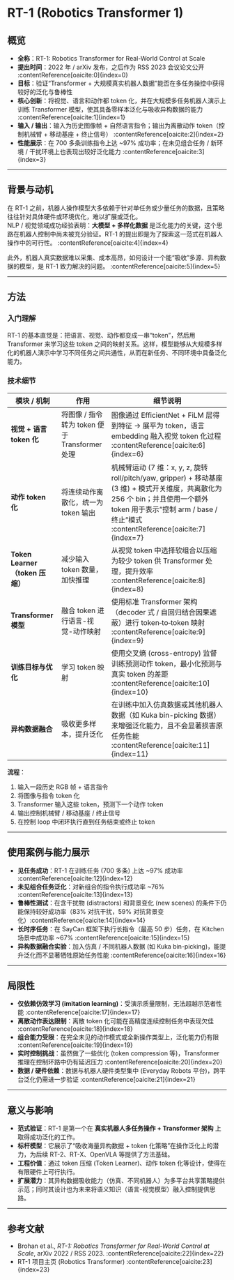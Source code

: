 # RT-1 (Robotics Transformer 1)

## 概览
- **全称**：RT-1: Robotics Transformer for Real-World Control at Scale  
- **提出时间**：2022 年 / arXiv 发布，之后作为 RSS 2023 会议论文公开 :contentReference[oaicite:0]{index=0}  
- **目标**：验证“Transformer + 大规模真实机器人数据”能否在多任务操控中获得较好的泛化与鲁棒性  
- **核心创新**：将视觉、语言和动作都 token 化，并在大规模多任务机器人演示上训练 Transformer 模型，使其具备零样本泛化与吸收异构数据的能力 :contentReference[oaicite:1]{index=1}  
- **输入 / 输出**：输入为历史图像帧 + 自然语言指令；输出为离散动作 token（控制机械臂 + 移动基座 + 终止信号） :contentReference[oaicite:2]{index=2}  
- **性能展示**：在 700 多条训练指令上达 ~97% 成功率；在未见组合任务 / 新环境 / 干扰环境上也表现出较好泛化能力 :contentReference[oaicite:3]{index=3}  

---

## 背景与动机
在 RT-1 之前，机器人操作模型大多依赖于针对单任务或少量任务的数据，且策略往往针对具体硬件或环境优化，难以扩展或泛化。  
NLP / 视觉领域成功经验表明：**大模型 + 多样化数据** 是泛化能力的关键，这个思路在机器人控制中尚未被充分验证。RT-1 的提出即是为了探索这一范式在机器人操作中的可行性。 :contentReference[oaicite:4]{index=4}  

此外，机器人真实数据难以采集、成本高昂，如何设计一个能“吸收”多源、异构数据的模型，是 RT-1 致力解决的问题。 :contentReference[oaicite:5]{index=5}  

---

## 方法

### 入门理解
RT-1 的基本直觉是：把语言、视觉、动作都变成一串“token”，然后用 Transformer 来学习这些 token 之间的映射关系。这样，模型能够从大规模多样化的机器人演示中学习不同任务之间共通性，从而在新任务、不同环境中具备泛化能力。

### 技术细节

| 模块 / 机制 | 作用 | 细节说明 |
|---|---|---|
| **视觉 + 语言 token 化** | 将图像 / 指令转为 token 便于 Transformer 处理 | 图像通过 EfficientNet + FiLM 层得到特征 → 展平为 token，语言 embedding 融入视觉 token 化过程 :contentReference[oaicite:6]{index=6} |
| **动作 token 化** | 将连续动作离散化，统一为 token 输出 | 机械臂运动 (7 维：x, y, z, 旋转 roll/pitch/yaw, gripper) + 移动基座 (3 维) + 模式开关维度，共离散化为 256 个 bin；并且使用一个额外 token 用于表示“控制 arm / base / 终止”模式 :contentReference[oaicite:7]{index=7} |
| **Token Learner（token 压缩）** | 减少输入 token 数量，加快推理 | 从视觉 token 中选择软组合以压缩为较少 token 供 Transformer 处理，提升效率 :contentReference[oaicite:8]{index=8} |
| **Transformer 模型** | 融合 token 进行语言-视觉-动作映射 | 使用标准 Transformer 架构（decoder 式 / 自回归结合因果遮蔽）进行 token‐to‐token 映射 :contentReference[oaicite:9]{index=9} |
| **训练目标与优化** | 学习 token 映射 | 使用交叉熵 (cross-entropy) 监督训练预测动作 token，最小化预测与真实 token 的差距 :contentReference[oaicite:10]{index=10} |
| **异构数据融合** | 吸收更多样本，提升泛化 | 在训练中加入仿真数据或其他机器人数据（如 Kuka bin-picking 数据）来增强泛化能力，且不会显著损害原任务性能 :contentReference[oaicite:11]{index=11} |

**流程**：
1. 输入一段历史 RGB 帧 + 语言指令  
2. 将图像与指令 token 化  
3. Transformer 输入这些 token，预测下一个动作 token  
4. 输出控制机械臂 / 移动基座 / 终止信号  
5. 在控制 loop 中闭环执行直到任务结束或终止 token  

---

## 使用案例与能力展示

- **见任务成功**：RT-1 在训练任务 (700 多条) 上达 ~97% 成功率 :contentReference[oaicite:12]{index=12}  
- **未见组合任务泛化**：对新组合的指令执行成功率 ~76% :contentReference[oaicite:13]{index=13}  
- **鲁棒性测试**：在含干扰物 (distractors) 和背景变化 (new scenes) 的条件下仍能保持较好成功率（83% 对抗干扰，59% 对抗背景变化）:contentReference[oaicite:14]{index=14}  
- **长时序任务**：在 SayCan 框架下执行长指令（最高 50 步）任务，在 Kitchen 场景中成功率 ~67% :contentReference[oaicite:15]{index=15}  
- **异构数据融合实验**：加入仿真 / 不同机器人数据 (如 Kuka bin-picking)，能提升泛化而不显著牺牲原始任务性能 :contentReference[oaicite:16]{index=16}  

---

## 局限性

- **仅依赖仿效学习 (imitation learning)**：受演示质量限制，无法超越示范者性能 :contentReference[oaicite:17]{index=17}  
- **离散动作表达限制**：离散 token 化可能在高精度连续控制任务中表现欠佳 :contentReference[oaicite:18]{index=18}  
- **组合能力受限**：在完全未见的动作模式或全新操作类型上，泛化能力仍有限 :contentReference[oaicite:19]{index=19}  
- **实时控制挑战**：虽然做了一些优化 (token compression 等)，Transformer 推理在控制环路中仍有延迟压力 :contentReference[oaicite:20]{index=20}  
- **数据 / 硬件依赖**：数据与机器人硬件类型集中 (Everyday Robots 平台)，跨平台泛化仍需进一步验证 :contentReference[oaicite:21]{index=21}  

---

## 意义与影响

- **范式验证**：RT-1 是第一个在 **真实机器人多任务操作 + Transformer 架构** 上取得成功泛化的工作。  
- **标杆模型**：它展示了“吸收海量异构数据 + token 化策略”在操作泛化上的潜力，为后续 RT-2、RT-X、OpenVLA 等提供了方法基础。  
- **工程价值**：通过 token 压缩 (Token Learner)、动作 token 化等设计，使得在有限硬件上可行执行。  
- **扩展潜力**：其异构数据吸收能力（仿真、不同机器人）为多平台共享策略提供示范；同时其设计也为未来将语义知识（语言-视觉模型）融入控制提供思路。  

---

## 参考文献
- Brohan et al., *RT-1: Robotics Transformer for Real-World Control at Scale*, arXiv 2022 / RSS 2023. :contentReference[oaicite:22]{index=22}  
- RT-1 项目主页 (Robotics Transformer) :contentReference[oaicite:23]{index=23}  
